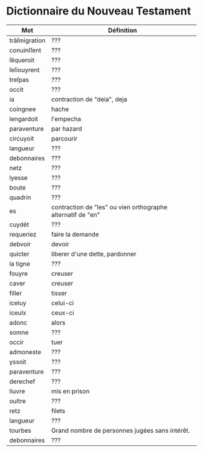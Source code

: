 # Dictionnaire du Nouveau Testament

Mot | Définition
--- | ---
trãſmigration | ???
conuinſſent | ???
ſẽqueroit | ???
ſeſiouyrent | ???
treſpas | ???
occit | ???
ia | contraction de "deia", deja
coingnee | hache
lengardoit | l'empecha
paraventure | par hazard
circuyoit | parcourir
langueur | ???
debonnaires | ???
netz | ???
lyesse | ???
boute | ???
quadrin | ???
es | contraction de "les" ou vien orthographe alternatif de "en"
cuydẽt | ???
requeriez | faire la demande
debvoir | devoir
quicter | liberer d'une dette, pardonner
la tigne | ???
fouyre | creuser
caver | creuser
filler | tisser
iceluy | celui-ci
iceulx | ceux-ci
adonc | alors
somne | ???
occir | tuer
admoneste | ???
yssoit | ???
paraventure | ???
derechef | ???
liuvre | mis en prison
oultre | ???
retz | filets
langueur | ???
tourbes | Grand nombre de personnes jugées sans intérêt.
debonnaires | ???